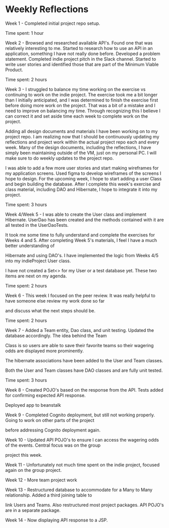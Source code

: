 # Weekly Reflections

Week 1 - Completed initial project repo setup.

Time spent: 1 hour

Week 2 - Browsed and researched available API's. Found one that was relatively interesting to me. Started to research how to use an API in an application, something I have not really done before. Developed a problem statement. Completed indie project pitch in the Slack channel. Started to write user stories and identified those that are part of the Minimum Viable Product.

Time spent: 2 hours

Week 3 - I struggled to balance my time working on the exercise vs continuing to work on the indie project. The exercise took me a bit longer than I initially anticipated, and I was determined to finish the exercise first before doing more work on the project. That was a bit of a mistake and I need to improve on balancing my time. Through recognizing this I believe I can correct it and set aside time each week to complete work on the project.

Adding all design documents and materials I have been working on to my project repo. I am realizing now that I should be continuously updating my reflections and project work within the actual project repo each and every week. Many of the design documents, including the reflections, I have simply been maintaining outside of the VM, just on my personal PC. I will make sure to do weekly updates to the project repo.

I was able to add a few more user stories and start making wireframes for my application screens. Used figma to develop wireframes of the screens I hope to design. For the upcoming week, I hope to start adding a user Class and begin building the database. After I complete this week's exercise and class material, including DAO and Hibernate, I hope to integrate it into my project.

Time spent: 3 hours

Week 4/Week 5 - I was able to create the User class and implement Hibernate. UserDao has been created and the methods contained with it are all tested in the UserDaoTests.

It took me some time to fully understand and complete the exercises for Weeks 4 and 5. After completing Week 5's materials, I feel I have a much better understanding of 

Hibernate and using DAO's. I have implemented the logic from Weeks 4/5 into my indieProject User class. 

I have not created a Set<> for my User or a test database yet. These two items are next on my agenda.

Time spent: 2 hours

Week 6 - This week I focused on the peer review. It was really helpful to have someone else review my work done so far 

and discuss what the next steps should be. 

Time spent: 2 hours

Week 7 - Added a Team entity, Dao class, and unit testing. Updated the database accordingly. The idea behind the Team

Class is so users are able to save their favorite teams so their wagering odds are displayed more prominently. 

The hibernate associations have been added to the User and Team classes. 

Both the User and Team classes have DAO classes and are fully unit tested.

Time spent: 3 hours

Week 8 - Created POJO's based on the response from the API. Tests added for confirming expected API response.

Deployed app to beanstalk

Week 9 - Completed Cognito deployment, but still not working properly. Going to work on other parts of the project

before addressing Cognito deployment again.

Week 10 - Updated API POJO's to ensure I can access the wagering odds of the events. Central focus was on the group

project this week.

Week 11 - Unfortunately not much time spent on the indie project, focused again on the group project.

Week 12 - More team project work

Week 13 - Restructured database to accommodate for a Many to Many relationship. Added a third joining table to 

link Users and Teams. Also restructured most project packages. API POJO's are in a separate package. 

Week 14 - Now displaying API response to a JSP. 